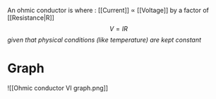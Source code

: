 An ohmic conductor is where : [[Current]] $\propto$ [[Voltage]] by a factor of [[Resistance|R]]
$$V=IR$$
*given that physical conditions (like temperature) are kept constant*
# Graph
![[Ohmic conductor VI graph.png]]